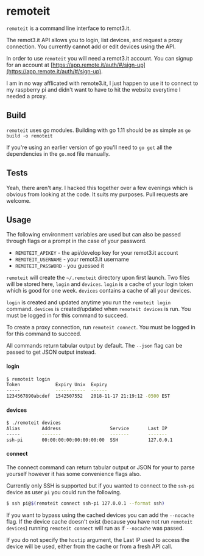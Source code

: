 # remoteit

`remoteit` is a command line interface to remot3.it.

The remot3.it API allows you to login, list devices, and request a proxy connection. You currently 
cannot add or edit devices using the API.

In order to use `remoteit` you will need a remot3.it account. You can signup for an account at 
[https://app.remote.it/auth/#/sign-up](https://app.remote.it/auth/#/sign-up).

I am in no way afflicated with remote3.it, I just happen to use it to connect to my
raspberry pi and didn't want to have to hit the website everytime I needed a proxy.

## Build

`remoteit` uses go modules. Building with go 1.11 should be as simple as `go build -o remoteit`

If you're using an earlier version of go you'll need to `go get` all the dependencies in
the `go.mod` file manually.

## Tests

Yeah, there aren't any. I hacked this together over a few evenings which is 
obvious from looking at the code. It suits my purposes. Pull requests are welcome.

## Usage

The following environment variables are used but can also be passed through flags
or a prompt in the case of your password.

- `REMOTEIT_APIKEY` - the api/develop key for your remot3.it account
- `REMOTEIT_USERNAME` - your remot3.it username
- `REMOTEIT_PASSWORD` - you guessed it

`remoteit` will create the `~/.remoteit` directory upon first launch. Two files
will be stored here, `login` and `devices`. `login` is a cache of your login token
which is good for one week. `devices` contains a cache of all your devices.

`login` is created and updated anytime you run the `remoteit login` command. `devices`
is created/updated when `remoteit devices` is run. You must be logged in for this 
command to succeed.

To create a proxy connection, run `remoteit connect`. 
You must be logged in for this command to succeed.

All commands return tabular output by default. The `--json` flag can be passed
to get JSON output instead.

#### login
```bash
$ remoteit login
Token             Expiry Unix  Expiry
-----             -----------  ------  
1234567890abcdef  1542507552   2018-11-17 21:19:12 -0500 EST
```

#### devices
```bash
$ ./remoteit devices
Alias        Address                  Service       Last IP
-----        -------                  -------       -------         
ssh-pi       00:00:00:00:00:00:00:00  SSH           127.0.0.1  
```

#### connect
The connect command can return tabular output or JSON for your to parse
yourself however it has some convenience flags also.

Currently only SSH is supported but if you wanted to connect to the `ssh-pi` device
as user `pi` you could run the following.
```bash
$ ssh pi@$(remoteit connect ssh-pi 127.0.0.1 --format ssh)
```

If you want to bypass using the cached devices you can add the `--nocache` flag.
If the device cache doesn't exist (because you have not run `remoteit devices`) running
`remoteit connect` will run as if `--nocache` was passed.

If you do not specify the `hostip` argument, the Last IP used to access the device
will be used, either from the cache or from a fresh API call.
